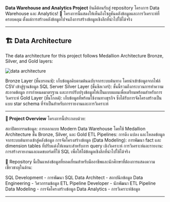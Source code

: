 **Data Warehouse and Analytics Project**
ยินดีต้อนรับสู่ repository โครงการ Data Warehouse และ Analytics! 🚀
โครงการนี้แสดงให้เห็นถึงโซลูชันคลังข้อมูลและการวิเคราะห์ที่ครอบคลุม ตั้งแต่การสร้างคลังข้อมูลไปจนถึงการสร้างข้อมูลเชิงลึกที่นำไปใช้ได้จริง

------------------------------------------------------------------------------------------------------------


**🏗️ Data Architecture**
------------------------------------------------------------------------------------------------------------
The data architecture for this project follows Medallion Architecture Bronze, Silver, and Gold layers:

![data architecture](https://github.com/user-attachments/assets/45bc3888-36e5-4ee9-9469-a2d117ad6fde)

Bronze Layer (ชั้นบรอนซ์): เก็บข้อมูลดิบตามต้นฉบับจากระบบต้นทาง โดยนำเข้าข้อมูลจากไฟล์ CSV เข้าสู่ฐานข้อมูล SQL Server
Silver Layer (ชั้นซิลเวอร์): ชั้นนี้รวมถึงกระบวนการทำความสะอาดข้อมูล การกำหนดมาตรฐาน และการปรับปรุงข้อมูลให้เป็นแบบแผนเพื่อเตรียมพร้อมสำหรับการวิเคราะห์
Gold Layer (ชั้นโกลด์): เก็บข้อมูลที่พร้อมใช้งานทางธุรกิจ ซึ่งได้รับการจัดโครงสร้างเป็นแบบ star schema ที่จำเป็นสำหรับการรายงานและการวิเคราะห์

------------------------------------------------------------------------------------------------------------
**📖 Project Overview**
โครงการนี้ประกอบด้วย:

สถาปัตยกรรมข้อมูล: การออกแบบ Modern Data Warehouse โดยใช้ Medallion Architecture ชั้น Bronze, Silver, และ Gold
ETL Pipelines: การดึง แปลง และโหลดข้อมูลจากระบบต้นทางเข้าสู่คลังข้อมูล
การจัดโครงสร้างข้อมูล (Data Modeling): การพัฒนา fact และ dimension tables ที่ปรับแต่งให้เหมาะสำหรับการ query เชิงวิเคราะห์
การวิเคราะห์และรายงาน: การสร้างรายงานและแดชบอร์ดที่ใช้ SQL เพื่อให้ได้ข้อมูลเชิงลึกที่นำไปใช้ได้จริง


🎯 Repository นี้เป็นแหล่งข้อมูลที่ยอดเยี่ยมสำหรับมืออาชีพและนักศึกษาที่ต้องการแสดงความเชี่ยวชาญในด้าน:

SQL Development - การพัฒนา SQL
Data Architect - สถาปนิกข้อมูล
Data Engineering - วิศวกรรมข้อมูล
ETL Pipeline Developer - นักพัฒนา ETL Pipeline
Data Modeling - การจัดโครงสร้างข้อมูล
Data Analytics - การวิเคราะห์ข้อมูล

------------------------------------------------------------------------------------------------------------
